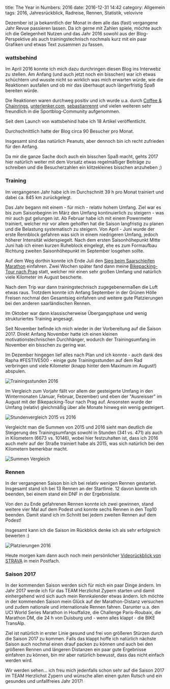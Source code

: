 title: The Year in Numbers: 2016
date: 2016-12-31 14:42
category: Allgemein
tags: 2016, Jahresrückblick, Radreise, Rennen, Statistik, velovivre

Dezember ist ja bekanntlich der Monat in dem alle das (fast) vergangene Jahr Revue passieren lassen. Da ich gerne mit Zahlen spiele, möchte auch ich die Gelegenheit Nutzen und das Jahr 2016 sowohl aus der Blog-Perspektive als auch trainingstechnisch nochmals kurz mit ein paar Grafiken und etwas Text zusammen zu fassen.

### wattsbehind

Im April 2016 konnte ich mich dazu durchringen diesen Blog ins Interwebz zu stellen. Am Anfang (und auch jetzt noch ein bisschen) war ich etwas schüchtern und wusste nicht so wirklich was mich erwarten würde, wie die Reaktionen ausfallen und ob mir das überhaupt auch längerfristig Spaß bereiten würde.

Die Reaktionen waren durchweg positiv und ich wurde u.a. durch [Coffee & Chainrings](http://www.coffeeandchainrings.de), [unterlenker.com](http://www.unterlenker.com), [sebastianrennt](http://www.sebastianrennt.de) und vielen weiteren sehr freundlich in die Sportblog-Community aufgenommen.

Seit dem Launch von wattsbehind habe ich 18 Artikel veröffentlicht.

Durchschnittlich hatte der Blog circa 90 Besucher pro Monat.

Insgesamt sind das natürlich Peanuts, aber dennoch bin ich recht zufrieden für den Anfang.

Da mir die ganze Sache doch auch ein bisschen Spaß macht, gehts 2017 hier natürlich weiter mit dem Vorsatz etwas regelmäßiger Beiträge zu schreiben und die Besucherzahlen ein klitzekleines bisschen anzuheben ;)

### Training

Im vergangenen Jahr habe ich im Durchschnitt 39 h pro Monat trainiert und dabei ca. 845 km zurückgelegt.

Das Jahr begann mit einem - für mich - relativ hohem Umfang. Ziel war es bis zum Saisonbeginn im März den Umfang kontinuierlich zu steigern - was mir auch gut gelungen ist. Ab Februar habe ich mit einem Powermeter trainiert, welcher mir vor allem geholfen hat die Saison langfristig zu planen und die Belastung systematisch zu steigern. Von April - Juni wurde der erste Rennblock gefahren was sich in einem niedrigeren Umfang, jedoch höherer Intensität widerspiegelt. Nach dem ersten Saisonhöhepunkt Mitte Juni hab ich einen kurzen Ruheblock eingelegt, ehe es zum Formaufbau Richtung zweiten Saisonhöhepunkt im September losgehen sollte.

Auf dem Weg dorthin konnte ich Ende Juli den [Sieg beim Saarschleifen Marathon](http://www.velovivre.de/posts/2016/08/sieg-beim-saarschleifen-bike-marathon/) einfahren. Zwei Wochen später fand dann meine [Bikepacking-Tour nach Prag](http://www.velovivre.de/posts/2016/08/sbprg-von-saarbruecken-mit-dem-rad-nach-prag-teil-1/) statt, welcher mir einen sehr großen Umfang und natürlich viele Kilometer im August bescherte.

Nach dem Trip war dann trainingstechnisch zugegebenermaßen die Luft etwas raus. Trotzdem konnte ich Anfang September in der Grünen Hölle Freisen nochmal den Gesamtsieg einfahren und weitere gute Platzierungen bei den anderen saarländischen Rennen.

Im Oktober war dann klassischerweise Übergangsphase und wenig strukturiertes Training angesagt.

Seit November befinde ich mich wieder in der Vorbereitung auf die Saison 2017. Direkt Anfang November hatte ich einen kleinen motivationstechnischen Durchhänger, wodurch der Trainingsumfang im November ein bisschen zu gering war.

Im Dezember hingegen lief alles nach Plan und ich konnte - auch dank des Rapha #FESTIVE500 - einige gute Trainingsstunden auf dem Rad verbringen und viele Kilometer (knapp hinter dem Maximum im August!) abspulen.

![Trainingsstunden 2016]({attach}stunden2016-1.png)

Im Vergleich zum Vorjahr fällt vor allem der gesteigerte Umfang in den Wintermonaten (Januar, Februar, Dezember) und eben der "Ausreisser" im August mit der Bikepacking-Tour nach Prag auf. Ansonsten wurde der Umfang (relativ) gleichmäßig über alle Monate hinweg ein wenig gesteigert.

![Stundenvergleich 2015 vs 2016]({attach}stunden_vergleich-1.png)

Vergleicht man die Summen von 2015 und 2016 sieht man deutlich die Steigerung des Trainingsumfangs sowohl in Stunden (341 vs. 471) als auch in Kilometern (6673 vs. 10146), wobei hier festzuhalten ist, dass ich 2016 auch mehr auf der Straße trainiert habe als 2015, was sich natürlich bei den Kilometern bemerkbar macht.

![Summen Vergleich]({attach}summen_vergleich-1.png)

### Rennen

In der vergangenen Saison bin ich bei relativ wenigen Rennen gestartet. Insgesamt stand ich bei 13 Rennen an der Startlinie. 12 davon konnte ich beenden, bei einem stand ein DNF in der Ergebnisliste.

Von den zu Ende gefahrenen Rennen konnte ich zwei gewinnen, stand weitere vier Mal auf dem Podest und konnte sechs Rennen in den Top10 beenden. Damit stand ich im Schnitt bei jedem zweiten Rennen auf dem Podest!

Insgesamt kann ich die Saison im Rückblick denke ich als sehr erfolgreich bewerten :)

![Platzierungen 2016]({attach}rennen-1.png)

Heute morgen kam dann auch noch mein persönlicher [Videorückblick von STRAVA](https://2016.strava.com/en-us/share/1292066) in mein Postfach.

### Saison 2017

In der kommenden Saison werden sich für mich ein paar Dinge ändern. Im Jahr 2017 werde ich für das TEAM Herzlichst Zypern starten und damit einhergehend wird sich auch mein Rennkalender etwas ändern. Ich möchte in der kommenden Saison mein Glück auf der Marathon-Distanz versuchen und zudem nationale und internationale Rennen fahren. Darunter u.a. den UCI World Series Marathon in Houffalize, die Challenge Paris-Roubaix, die Marathon DM, die 24 h von Duisburg und - wenn alles klappt - die BIKE TransAlp.

Ziel ist natürlich in erster Linie gesund und frei von größeren Stürzen durch die Saison 2017 zu kommen. Falls das klappt hoffe ich natürlich nächste Saison auch nochmal einen drauf packen zu können und auch bei den größeren Rennen und längeren Distanzen ein paar gute Ergebnisse einfahren zu können, bin mir aber natürlich bewusst, dass das nicht einfach werden wird.

Wir werden sehen... ich freu mich jedenfalls schon sehr auf die Saison 2017 im TEAM Herzlichst Zypern und wünsche allen einen guten Rutsch und ein gesundes und unfallfreies Jahr 2017!